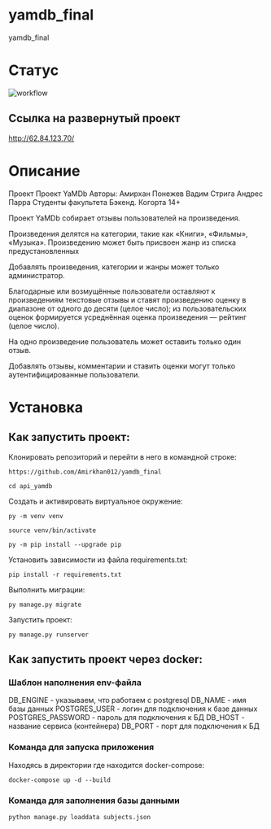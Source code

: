 # yamdb_final
yamdb_final

# Статус
![workflow](https://github.com/Amirkhan012/yamdb_final/actions/workflows/yamdb_workflow.yml/badge.svg)

## Ссылка на развернутый проект
http://62.84.123.70/

# Описание 
Проект Проект YaMDb 
Авторы: 
        Амирхан Понежев 
        Вадим Стрига 
        Андрес Парра 
Студенты факультета Бэкенд. Когорта 14+ 
 
 
Проект YaMDb собирает отзывы пользователей на произведения. 
 
Произведения делятся на категории, такие как «Книги», «Фильмы», «Музыка». 
Произведению может быть присвоен жанр из списка предустановленных 
 
Добавлять произведения, категории и жанры может только администратор. 
 
Благодарные или возмущённые пользователи оставляют к произведениям текстовые отзывы и 
ставят произведению оценку в диапазоне от одного до десяти (целое число); из пользовательских 
оценок формируется усреднённая оценка произведения — рейтинг (целое число). 
 
На одно произведение пользователь может оставить только один отзыв. 
 
Добавлять отзывы, комментарии и ставить оценки могут только аутентифицированные пользователи. 
 
 
# Установка 
 
## Как запустить проект: 
Клонировать репозиторий и перейти в него в командной строке: 
 
``` 
https://github.com/Amirkhan012/yamdb_final
``` 
 
``` 
cd api_yamdb 
``` 
 
Cоздать и активировать виртуальное окружение: 
 
``` 
py -m venv venv 
``` 
 
``` 
source venv/bin/activate 
``` 
 
``` 
py -m pip install --upgrade pip 
``` 
 
Установить зависимости из файла requirements.txt: 
 
``` 
pip install -r requirements.txt 
``` 
 
Выполнить миграции: 
 
``` 
py manage.py migrate 
``` 
 
Запустить проект: 
 
``` 
py manage.py runserver 
``` 
## Как запустить проект через docker:

### Шаблон наполнения env-файла
DB_ENGINE - указываем, что работаем с postgresql
DB_NAME - имя базы данных
POSTGRES_USER - логин для подключения к базе данных
POSTGRES_PASSWORD - пароль для подключения к БД
DB_HOST - название сервиса (контейнера)
DB_PORT - порт для подключения к БД

### Команда для запуска приложения
Находясь в директории где находится docker-compose:
```
docker-compose up -d --build
```

### Команда для заполнения базы данными
```
python manage.py loaddata subjects.json
```
